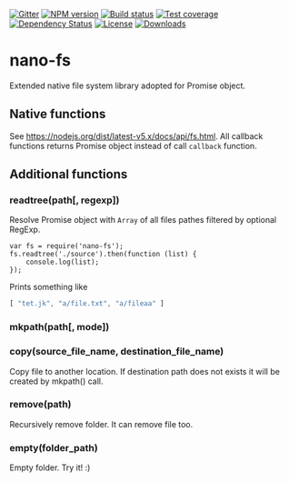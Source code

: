 [![Gitter][gitter-image]][gitter-url]
[![NPM version][npm-image]][npm-url]
[![Build status][travis-image]][travis-url]
[![Test coverage][coveralls-image]][coveralls-url]
[![Dependency Status][david-image]][david-url]
[![License][license-image]][license-url]
[![Downloads][downloads-image]][downloads-url]

# nano-fs

Extended native file system library adopted for Promise object.

## Native functions

See https://nodejs.org/dist/latest-v5.x/docs/api/fs.html. All callback functions returns Promise object instead of call `callback` function.

## Additional functions

### readtree(path[, regexp])

Resolve Promise object with `Array` of all files pathes filtered by optional RegExp.

```
var fs = require('nano-fs');
fs.readtree('./source').then(function (list) {
	console.log(list);
});
```
Prints something like
```js
[ "tet.jk", "a/file.txt", "a/fileaa" ]
```

### mkpath(path[, mode])

### copy(source_file_name, destination_file_name)

Copy file to another location. If destination path does not exists it will be created by mkpath() call.

### remove(path)

Recursively remove folder. It can remove file too.

### empty(folder_path)

Empty folder. Try it! :)


[bithound-image]: https://www.bithound.io/github/Holixus/nano-fs/badges/score.svg
[bithound-url]: https://www.bithound.io/github/Holixus/nano-fs

[gitter-image]: https://badges.gitter.im/Holixus/nano-fs.svg
[gitter-url]: https://gitter.im/Holixus/nano-fs

[npm-image]: https://badge.fury.io/js/nano-fs.svg
[npm-url]: https://badge.fury.io/js/nano-fs

[github-tag]: http://img.shields.io/github/tag/Holixus/nano-fs.svg
[github-url]: https://github.com/Holixus/nano-fs/tags

[travis-image]: https://travis-ci.org/Holixus/nano-fs.svg?branch=master
[travis-url]: https://travis-ci.org/Holixus/nano-fs

[coveralls-image]: https://coveralls.io/repos/github/Holixus/nano-fs/badge.svg?branch=master
[coveralls-url]: https://coveralls.io/github/Holixus/nano-fs?branch=master

[david-image]: https://david-dm.org/Holixus/nano-fs.svg
[david-url]: https://david-dm.org/Holixus/nano-fs

[license-image]: https://img.shields.io/badge/license-MIT-blue.svg
[license-url]: LICENSE

[downloads-image]: http://img.shields.io/npm/dt/nano-fs.svg
[downloads-url]: https://npmjs.org/package/nano-fs
